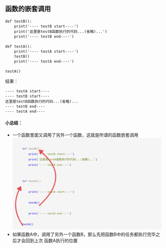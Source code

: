 ## 函数的嵌套调用

```
def testB():
    print('---- testB start----')
    print('这里是testB函数执行的代码...(省略)...')
    print('---- testB end----')

def testA():
    print('---- testA start----')
    testB()
    print('---- testA end----')

testA()
```

结果：

```
---- testA start----
---- testB start----
这里是testB函数执行的代码...(省略)...
---- testB end----
---- testA end----
```

#### 小总结：

- 一个函数里面又调用了另外一个函数，这就是所谓的函数嵌套调用 ![函数嵌套调用](../Images/01-第5天-4.png)
- 如果函数A中，调用了另外一个函数B，那么先把函数B中的任务都执行完毕之后才会回到上次 函数A执行的位置